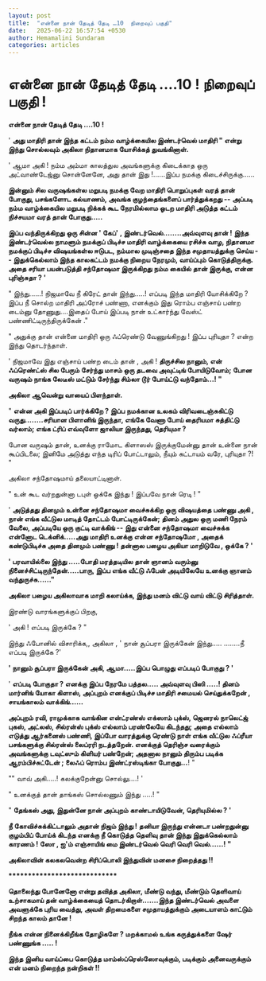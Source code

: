 ```yaml
---
layout: post
title:  "என்னை நான் தேடித் தேடி …10  நிறைவுப் பகுதி"
date:   2025-06-22 16:57:54 +0530
author: Hemamalini Sundaram
categories: articles
---
```


#  என்னை நான் தேடித் தேடி ....10 ! நிறைவுப் பகுதி ! 

**என்னை நான் தேடித் தேடி ....10 !**

' **அது மாதிரி தான் இந்த கட்டம் நம்ம வாழ்க்கையில இண்டர்வெல் மாதிரி " என்று இந்து
சொல்லவும் அகிலா நிதானமாக யோசிக்கத் துவங்கினாள்.**

' ஆமா அகி ! நம்ம அம்மா காலத்துல அவங்களுக்கு கிடைக்காத ஒரு அட்வாண்டேஜ்னு சொன்னேனே,
அது தான் இது !......இப்ப நமக்கு கிடைச்சிருக்கு......

**இன்னும் சில வருஷங்கள்ல மறுபடி நமக்கு வேற மாதிரி பொறுப்புகள் வரத் தான் போகுது,
பசங்களோட கல்யாணம், அவங்க குழந்தைங்களைப் பார்த்துக்கறது -- அப்படி நம்ம வாழ்க்கையில
மறுபடி நிக்கக் கூட நேரமில்லாம ஓடற மாதிரி அடுத்த கட்டம் நிச்சயமா வரத் தான்
போகுது.....**

**இப்ப வந்திருக்கிறது ஒரு சின்ன ' கேப்' , இண்டர்வெல்........அவ்வுளவு தான் ! இந்த
இண்டர்வெல்ல நாமளும் நமக்குப் பிடிச்ச மாதிரி வாழ்க்கையை ரசிச்சு வாழ, நிதானமா நமக்குப்
பிடிச்ச விஷயங்கள்ல ஈடுபட, நம்மால முடிஞ்சதை இந்த சமுதாயத்துக்கு செய்ய --
இதுக்கெல்லாம் இந்த காலகட்டம் நமக்கு நிறைய நேரமும், வாய்ப்பும் கொடுத்திருக்கு. அதை
சரியா பயன்படுத்தி சந்தோஷமா இருக்கிறது நம்ம கையில் தான் இருக்கு, என்ன புரிஞ்சுதா ?
'**

" இந்து......! நிஜமாவே நீ கிரேட் தான் இந்து.....! எப்படி இந்த மாதிரி யோசிக்கிறே
? இப்ப நீ சொல்ற மாதிரி அப்ரோச் பண்ணா, எனக்கும் இது ரொம்ப எஞ்சாய் பண்ற டைம்னு
தோணுது....இதைப் போய் இப்படி நான் உட்கார்ந்து வேஸ்ட் பண்ணிட்டிருந்திருக்கேன் ."

" அதுக்கு தான் என்னை மாதிரி ஒரு ஃப்ரெண்டு வேணுங்கிறது ! இப்ப புரியுதா ? என்ற
இந்து தொடர்ந்தாள்.

' நிஜமாவே இது எஞ்சாய் பண்ற டைம் தான் , அகி ! **திருச்சில நானும், என் ஃப்ரெண்ட்ஸ் சில
பேரும் சேர்ந்து மாசம் ஒரு தடவை அவுட்டிங் போயிடுவோம்; போன வருஷம் நாங்க லேடீஸ் மட்டும்
சேர்ந்து சிம்லா டூர் போய்ட்டு வந்தோம்...! "**

**அகிலா ஆவென்று வாயைப் பிளந்தாள்.**

" **என்ன அகி இப்படிப் பார்க்கிறே ? இப்ப நமக்கான உலகம் விரிவடைஞ்சுகிட்டு
வருது........சரியான பிளானிங் இருந்தா, எங்கே வேணா போய் தைரியமா சுத்திட்டு
வர்லாம்; எங்க ட்ரிப் எவ்வுளோ ஜாலியா இருந்தது, தெரியுமா ?**

போன வருஷம் தான், உனக்கு ராமோட கிளாஸஸ் இருக்குமேன்னு தான் உன்னை நான் கூப்பிடலை;
இனிமே அடுத்து எந்த டிரிப் போட்டாலும், நீயும் கட்டாயம் வரே, புரியுதா ?! "

அகிலா சந்தோஷமாய் தலையாட்டினாள்.

" உன் கூட வர்றதுன்னா டபுள் ஒக்கே இந்து ! இப்பவே நான் ரெடி ! "

' **அடுத்தது தினமும் உன்னை சந்தோஷமா வைச்சுக்கிற ஒரு விஷயத்தை பண்ணு அகி , நான் எங்க
வீட்டுல மாடித் தோட்டம் போட்டிருக்கேன்; தினம் அதுல ஒரு மணி நேரம் வேலை, அப்படியே ஒரு
குட்டி வாக்கிங் -- இது என்னை சந்தோஷமா வைச்சுக்க என்னோட டெக்னிக்.....அது மாதிரி
உனக்கு என்ன சந்தோஷமோ , அதைக் கண்டுபிடிச்சு அதை தினமும் பண்ணு ! தன்னால பழைய அகியா
மாறிடுவே , ஒக்கே ? '**

**' பரவாயில்லை இந்து .....போதி மரத்தடியில தான் ஞானம் வரும்னு
நினைச்சிட்டிருந்தேன்.....பாரு, இப்ப எங்க வீட்டு ஃபேன் அடியிலேயே உனக்கு ஞானம்
வந்துருச்சு......"**

**அகிலா பழைய அகிலாவாக மாறி கலாய்க்க, இந்து மனம் விட்டு வாய் விட்டு சிரித்தாள்.**

இரண்டு வாரங்களுக்குப் பிறகு,

' அகி ! எப்படி இருக்கே ? "

இந்து ஃபோனில் விசாரிக்க,, அகிலா , ' நான் சூப்பரா இருக்கேன் இந்து..... ........நீ
எப்படி இருக்கே ?'

**' நானும் சூப்பரா இருக்கேன் அகி, ஆமா.....இப்ப பொழுது எப்படிப் போகுது ? '**

' **எப்படி போகுதா ? எனக்கு இப்ப நேரமே பத்தல..... அவ்வுளவு பிஸி .....! தினம்
மார்னிங் யோகா கிளாஸ், அப்புறம் எனக்குப் பிடிச்ச மாதிரி சமையல் செய்துக்கறேன் ,
சாயங்காலம் வாக்கிங்......**

**அப்புறம் ரவி, ராமுக்காக வாங்கின என்ட்ரண்ஸ் எக்ஸாம் புக்ஸ், ஜெனரல் நாலெட்ஜ் புகஸ்,
அட்லஸ், சில்ரன்ஸ் புக்ஸ் எல்லாம் பரண்லேயே கிடந்தது; அதை எல்லாம் எடுத்து ஆர்கனைஸ் பண்ணி,
இப்போ வாரத்துக்கு ரெண்டு நாள் எங்க வீட்டுல ஃப்ரீயா பசங்களுக்கு சில்ரன்ஸ் லைப்ரரி
நடத்தறேன். எனக்குத் தெரிஞ்ச வரைக்கும் அவங்களுக்கு டவுட்ஸும் கிளியர் பண்றேன்; அதனால
நானும் திரும்ப படிக்க ஆரம்பிச்சுட்டேன் ; லைஃப் ரொம்ப இண்ட்ரஸ்டிங்கா போகுது...**! "

"" வாவ் அகி.....! கலக்குறேன்னு சொல்லு....! '

" உனக்குத் தான் தாங்கஸ் சொல்லணும் இந்து .....! "

" **தேங்கஸ் அது, இதுன்னே நான் அப்புறம் காண்டாயிடுவேன், தெரியுமில்ல ? '**

**நீ கோவிச்சுக்கிட்டாலும் அதான் நிஜம் இந்து ! தனியா இருந்து என்னடா பண்றதுன்னு
குழம்பிப் போய்க் கிடந்த எனக்கு நீ கொடுத்த தெளிவு தான் இந்து இதுக்கெல்லாம் காரணம் ! ஸோ
, ஐ'ம் எஞ்சாயிங் மை இண்டர்வெல் வெரி வெரி வெல்......! "**

**அகிலாவின் கலகலவென்ற சிரிப்பொலி இந்துவின் மனசை நிறைத்தது !!**

**\*\*\*\*\*\*\*\*\*\*\*\*\*\*\*\*\*\*\*\*\*\*\*\*\*\*\*\***

**தொலைந்து போனேனோ என்று தவித்த அகிலா, மீண்டு வந்து, மீண்டும் தெளிவாய் உற்சாகமாய் தன்
வாழ்க்கையைத் தொடர்கிறாள்.......இந்த இண்டர்வெல் அவளை அவளுக்கே புரிய வைத்து, அவள்
திறமைகளை சமுதாயத்துக்கும் அடையாளம் காட்டும் சிறந்த காலம் தானே !**

**நீங்க என்ன நினைக்கிறீங்க தோழிகளே ? மறக்காமல் உங்க கருத்துக்களை ஷேர் பண்ணுங்க .....
!**

**இந்த இனிய வாய்ப்பை கொடுத்த மாம்ஸ்ப்ரெஸ்ஸோவுக்கும், படிக்கும் அனைவருக்கும் என் மனம்
நிறைந்த நன்றிகள் !!**
